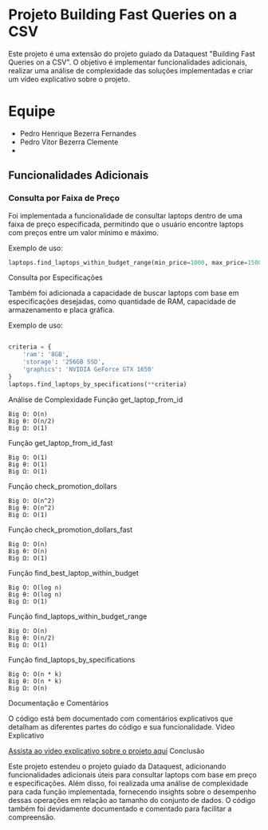 # Projeto Building Fast Queries on a CSV

Este projeto é uma extensão do projeto guiado da Dataquest "Building Fast Queries on a CSV". O objetivo é implementar funcionalidades adicionais, realizar uma análise de complexidade das soluções implementadas e criar um vídeo explicativo sobre o projeto.
# Equipe
- Pedro Henrique Bezerra Fernandes
- Pedro Vitor Bezerra Clemente
- 
## Funcionalidades Adicionais

### Consulta por Faixa de Preço
Foi implementada a funcionalidade de consultar laptops dentro de uma faixa de preço especificada, permitindo que o usuário encontre laptops com preços entre um valor mínimo e máximo.

Exemplo de uso:
```python
laptops.find_laptops_within_budget_range(min_price=1000, max_price=1500)
```
Consulta por Especificações

Também foi adicionada a capacidade de buscar laptops com base em especificações desejadas, como quantidade de RAM, capacidade de armazenamento e placa gráfica.

Exemplo de uso:

```python

criteria = {
    'ram': '8GB',
    'storage': '256GB SSD',
    'graphics': 'NVIDIA GeForce GTX 1650'
}
laptops.find_laptops_by_specifications(**criteria)
```

Análise de Complexidade
Função get_laptop_from_id

    Big O: O(n)
    Big θ: O(n/2)
    Big Ω: O(1)

Função get_laptop_from_id_fast

    Big O: O(1)
    Big θ: O(1)
    Big Ω: O(1)

Função check_promotion_dollars

    Big O: O(n^2)
    Big θ: O(n^2)
    Big Ω: O(1)

Função check_promotion_dollars_fast

    Big O: O(n)
    Big θ: O(n)
    Big Ω: O(1)

Função find_best_laptop_within_budget

    Big O: O(log n)
    Big θ: O(log n)
    Big Ω: O(1)

Função find_laptops_within_budget_range

    Big O: O(n)
    Big θ: O(n/2)
    Big Ω: O(1)

Função find_laptops_by_specifications

    Big O: O(n * k)
    Big θ: O(n * k)
    Big Ω: O(n)

Documentação e Comentários

O código está bem documentado com comentários explicativos que detalham as diferentes partes do código e sua funcionalidade.
Vídeo Explicativo

[Assista ao vídeo explicativo sobre o projeto aqui](https://www.loom.com/share/3a02b42907a84b95a88c07914549951c)
Conclusão

Este projeto estendeu o projeto guiado da Dataquest, adicionando funcionalidades adicionais úteis para consultar laptops com base em preço e especificações. Além disso, foi realizada uma análise de complexidade para cada função implementada, fornecendo insights sobre o desempenho dessas operações em relação ao tamanho do conjunto de dados. O código também foi devidamente documentado e comentado para facilitar a compreensão.



